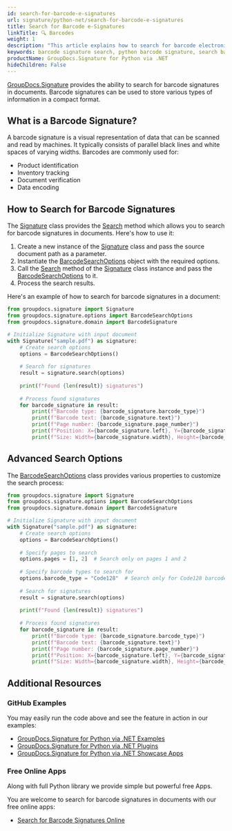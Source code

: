 ```yaml
---
id: search-for-barcode-e-signatures
url: signature/python-net/search-for-barcode-e-signatures
title: Search for Barcode e-Signatures
linkTitle: 🔍 Barcodes
weight: 1
description: "This article explains how to search for barcode electronic signatures within document pages using GroupDocs.Signature for Python via .NET API"
keywords: barcode signature search, python barcode signature, search barcode signatures
productName: GroupDocs.Signature for Python via .NET
hideChildren: False
---
```


[GroupDocs.Signature](https://products.groupdocs.com/signature/python-net) provides the ability to search for barcode signatures in documents. Barcode signatures can be used to store various types of information in a compact format.

## What is a Barcode Signature?

A barcode signature is a visual representation of data that can be scanned and read by machines. It typically consists of parallel black lines and white spaces of varying widths. Barcodes are commonly used for:
- Product identification
- Inventory tracking
- Document verification
- Data encoding

## How to Search for Barcode Signatures

The [Signature](https://reference.groupdocs.com/signature/python-net/groupdocs.signature/signature/) class provides the [Search](https://reference.groupdocs.com/signature/python-net/groupdocs.signature/signature/search/) method which allows you to search for barcode signatures in documents. Here's how to use it:

1. Create a new instance of the [Signature](https://reference.groupdocs.com/signature/python-net/groupdocs.signature/signature/) class and pass the source document path as a parameter.
2. Instantiate the [BarcodeSearchOptions](https://reference.groupdocs.com/signature/python-net/groupdocs.signature.options/barcodesearchoptions/) object with the required options.
3. Call the [Search](https://reference.groupdocs.com/signature/python-net/groupdocs.signature/signature/search/) method of the [Signature](https://reference.groupdocs.com/signature/python-net/groupdocs.signature/signature/) class instance and pass the [BarcodeSearchOptions](https://reference.groupdocs.com/signature/python-net/groupdocs.signature.options/barcodesearchoptions/) to it.
4. Process the search results.

Here's an example of how to search for barcode signatures in a document:

```python
from groupdocs.signature import Signature
from groupdocs.signature.options import BarcodeSearchOptions
from groupdocs.signature.domain import BarcodeSignature

# Initialize Signature with input document
with Signature("sample.pdf") as signature:
    # Create search options
    options = BarcodeSearchOptions()
    
    # Search for signatures
    result = signature.search(options)
    
    print(f"Found {len(result)} signatures")
    
    # Process found signatures
    for barcode_signature in result:
        print(f"Barcode type: {barcode_signature.barcode_type}")
        print(f"Barcode text: {barcode_signature.text}")
        print(f"Page number: {barcode_signature.page_number}")
        print(f"Position: X={barcode_signature.left}, Y={barcode_signature.top}")
        print(f"Size: Width={barcode_signature.width}, Height={barcode_signature.height}")
```

## Advanced Search Options

The [BarcodeSearchOptions](https://reference.groupdocs.com/signature/python-net/groupdocs.signature.options/barcodesearchoptions/) class provides various properties to customize the search process:

```python
from groupdocs.signature import Signature
from groupdocs.signature.options import BarcodeSearchOptions
from groupdocs.signature.domain import BarcodeSignature

# Initialize Signature with input document
with Signature("sample.pdf") as signature:
    # Create search options
    options = BarcodeSearchOptions()
    
    # Specify pages to search
    options.pages = [1, 2]  # Search only on pages 1 and 2
    
    # Specify barcode types to search for
    options.barcode_type = "Code128"  # Search only for Code128 barcodes
    
    # Search for signatures
    result = signature.search(options)
    
    print(f"Found {len(result)} signatures")
    
    # Process found signatures
    for barcode_signature in result:
        print(f"Barcode type: {barcode_signature.barcode_type}")
        print(f"Barcode text: {barcode_signature.text}")
        print(f"Page number: {barcode_signature.page_number}")
        print(f"Position: X={barcode_signature.left}, Y={barcode_signature.top}")
        print(f"Size: Width={barcode_signature.width}, Height={barcode_signature.height}")
```

## Additional Resources

### GitHub Examples

You may easily run the code above and see the feature in action in our examples:

* [GroupDocs.Signature for Python via .NET Examples](https://github.com/groupdocs-signature/GroupDocs.Signature-for-Python-via-.NET)
* [GroupDocs.Signature for Python via .NET Plugins](https://github.com/groupdocs-signature/GroupDocs.Signature-for-Python-via-.NET-Plugins)
* [GroupDocs.Signature for Python via .NET Showcase Apps](https://github.com/groupdocs-signature/GroupDocs.Signature-for-Python-via-.NET-Showcase)

### Free Online Apps

Along with full Python library we provide simple but powerful free Apps.

You are welcome to search for barcode signatures in documents with our free online apps:

* [Search for Barcode Signatures Online](https://products.groupdocs.app/signature/family)
